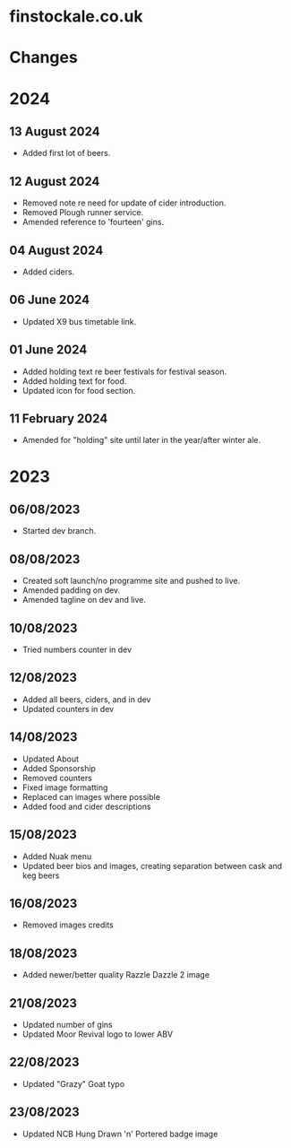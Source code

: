 # finstockale.co.uk

# Changes

# 2024

## 13 August 2024
- Added first lot of beers.

## 12 August 2024
- Removed note re need for update of cider introduction.
- Removed Plough runner service.
- Amended reference to 'fourteen' gins.

## 04 August 2024
- Added ciders.

## 06 June 2024
- Updated X9 bus timetable link.

## 01 June 2024
- Added holding text re beer festivals for festival season.
- Added holding text for food.
- Updated icon for food section.

## 11 February 2024
- Amended for "holding" site until later in the year/after winter ale.

# 2023

## 06/08/2023
- Started dev branch.

## 08/08/2023
- Created soft launch/no programme site and pushed to live.
- Amended padding on dev.
- Amended tagline on dev and live.

## 10/08/2023
- Tried numbers counter in dev

## 12/08/2023
- Added all beers, ciders, and in dev
- Updated counters in dev

## 14/08/2023
- Updated About
- Added Sponsorship
- Removed counters
- Fixed image formatting
- Replaced can images where possible
- Added food and cider descriptions

## 15/08/2023
- Added Nuak menu
- Updated beer bios and images, creating separation between cask and keg beers

## 16/08/2023
- Removed images credits

## 18/08/2023
- Added newer/better quality Razzle Dazzle 2 image

## 21/08/2023
- Updated number of gins
- Updated Moor Revival logo to lower ABV

## 22/08/2023
- Updated "Grazy" Goat typo

## 23/08/2023
- Updated NCB Hung Drawn 'n' Portered badge image